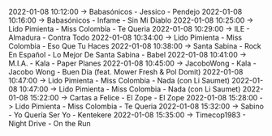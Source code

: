 2022-01-08 10:12:00 -> Babasónicos - Jessico - Pendejo
2022-01-08 10:16:00 -> Babasónicos - Infame - Sin Mi Diablo
2022-01-08 10:25:00 -> Lido Pimienta - Miss Colombia - Te Queria
2022-01-08 10:29:00 -> ILE - Almadura - Contra Todo
2022-01-08 10:34:00 -> Lido Pimienta - Miss Colombia - Eso Que Tu Haces
2022-01-08 10:38:00 -> Santa Sabina - Rock En Español - Lo Mejor De Santa Sabina - Babel
2022-01-08 10:41:00 -> M.I.A. - Kala - Paper Planes
2022-01-08 10:45:00 -> JacoboWong - Kala - Jacobo Wong - Buen Día (feat. Mower Fresh & Pol Domit)
2022-01-08 10:47:00 -> Lido Pimienta - Miss Colombia - Nada (con Li Saumet)
2022-01-08 10:47:00 -> Lido Pimienta - Miss Colombia - Nada (con Li Saumet)
2022-01-08 15:22:00 -> Cartas a Felice - El Zope - El Zope
2022-01-08 15:28:00 -> Lido Pimienta - Miss Colombia - Te Queria
2022-01-08 15:32:00 -> Sabino - Yo Quería Ser Yo - Kentekere
2022-01-08 15:35:00 -> Timecop1983 - Night Drive - On the Run
